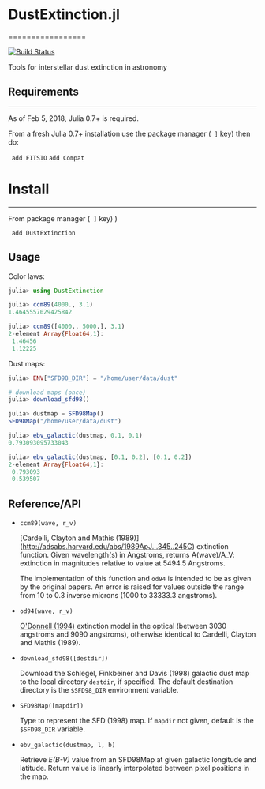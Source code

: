 # DustExtinction.jl
=================

[![Build Status](https://img.shields.io/travis/JuliaAstro/DustExtinction.jl.svg?style=flat-square)](https://travis-ci.org/JuliaAstro/DustExtinction.jl)


Tools for interstellar dust extinction in astronomy

## Requirements
------------
As of Feb 5, 2018, Julia 0.7+ is required.

From a fresh Julia 0.7+ installation use the package manager (``` ]``` key) then do:

``` add FITSIO```
``` add Compat ```

# Install
-------
From package manager (``` ]``` key) )

``` add DustExtinction```

Usage
-----

Color laws:

```julia
julia> using DustExtinction

julia> ccm89(4000., 3.1)
1.4645557029425842

julia> ccm89([4000., 5000.], 3.1)
2-element Array{Float64,1}:
 1.46456
 1.12225
```

Dust maps:

```julia
julia> ENV["SFD98_DIR"] = "/home/user/data/dust"

# download maps (once)
julia> download_sfd98()

julia> dustmap = SFD98Map()
SFD98Map("/home/user/data/dust")

julia> ebv_galactic(dustmap, 0.1, 0.1)
0.793093095733043

julia> ebv_galactic(dustmap, [0.1, 0.2], [0.1, 0.2])
2-element Array{Float64,1}:
 0.793093
 0.539507
```


Reference/API
-------------

* `ccm89(wave, r_v)`

  [Cardelli, Clayton and Mathis (1989)]
  (http://adsabs.harvard.edu/abs/1989ApJ...345..245C)
  extinction function. Given wavelength(s) in Angstroms, returns
  A(wave)/A_V: extinction in magnitudes relative to value at 5494.5
  Angstroms.

  The implementation of this function and `od94` is intended to be as
  given by the original papers. An error is raised for values outside
  the range from 10 to 0.3 inverse microns (1000 to 33333.3
  angstroms).

* `od94(wave, r_v)`

  [O'Donnell (1994)](http://adsabs.harvard.edu/abs/1994ApJ...422..158O)
  extinction model in the optical (between 3030 angstroms and 9090
  angstroms), otherwise identical to Cardelli, Clayton and Mathis (1989).

* `download_sfd98([destdir])`

  Download the Schlegel, Finkbeiner and Davis (1998) galactic dust map to
  the local directory `destdir`, if specified. The default destination
  directory is the `$SFD98_DIR` environment variable.

* `SFD98Map([mapdir])`

  Type to represent the SFD (1998) map. If `mapdir` not given, default is
  the `$SFD98_DIR` variable.

* `ebv_galactic(dustmap, l, b)`

  Retrieve *E(B-V)* value from an SFD98Map at given galactic longitude and
  latitude. Return value is linearly interpolated between pixel positions in
  the map.
